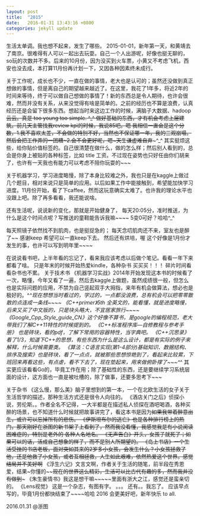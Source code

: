 ```yaml
---
layout: post
title:  "2015"
date:   2016-01-31 13:43:16 +0800
categories: jekyll update
---
```


生活太单调。我也想不起来，发生了哪些。
2015-01-01，新年第一天，和黄靖去了南京。很难得有人可以一起出去玩耍。自己一个人出游呢，好像也挺无聊的，so玩的次数并不多。后来的10月份，因为没买到火车票，小黄又不考虑飞机，西安也没去成，本打算11月份再计划一下，又因各种因素终未成行。

关于工作呢，成长也不少，一直在做的事情，老大也是认可的；虽然还没做到真正想做的事情，但是离自己的期望越来越近了。在这里，我花了1年多，将近2年的时间来等待，终于可以做自己想做的事情了！新的东西总是令人期待，也许会很难，然而并没有关系，从来没觉得有啥是简单的。之前的经历也不算是浪费，认真经历还是会留下很多东西。想起当时来这边工作的时候，满脑子大数据、hadoop~~云云。真是 too young too simple. ^_^
做好基础的东西，才有机会考虑上层建筑。前几天主管找我review kpi的时候，我说85吧。嗯 我相信一直会是这个分数，1.我不喜欢太差，不会做的特别不好，当然也不保证哪一年，我的三观崩塌，然后会把工作弄的一团糟~2.会不会更好呢，嗯~天生谦虚难自弃~~~^_^
其实挺烦这些，给你贴价值标签的。自己很清楚在做什么，做的怎么样；然后别人看到的，总会是你身上被贴的各种标签，比如 title 工资。不过现在姿势也只好任由你们胡来了，也许有一天我也有能力可以考虑不陪你玩耍的~~~

关于机器学习，学习进度略慢，除了本身比较难之外，我也只是在kaggle上做过几个题目，相对来说只是简单的应用。以后如果工作中能接触到，希望能加快学习进度。11月份开始，看了下caffee，然而这玩意确实太难了。也许我的理论水平也没跟上吧。除了再多看看，我还能说啥。

还有生活呢，说说新的变化，那就是开始健身了，
每天20:05分，准时推送，为什么是这个时间点呢？写推送的童鞋能告诉我嘛~~~~ 5变0可好？哈哈^_^

每天照镜子依然找不到肌肉，也是挺捉急的；
每天念叨肌肉还不来，室友也是醉了~~
感谢keep 希望可以一直keep下去。
然后还有烘培，喔 这个好像是1月份才发生的事，也许可以写到明年里~~~~

在说说看书吧，上半年看的忘记了，看来我应该考虑以后做个笔记。看看一年下来都看了啥。
只是年末的时候开始热爱kindle，各种杂书 买买买！！！
碎片时间看看杂书也不累。
关于技术书
《机器学习实战》2014年开始发现这本书的时候看了一次，略懂，今年又看了一遍，然后去kaggle上做题，虽然成绩很一般，但怎么也是实际问题的应用，不禁为自己竖起双手大拇指，来年有机会做算法，想必也是极好的。^_^现在想想当时看过的，学过的，一点都没浪费，总有机会可以把零零散散的点连成一条线~~~~
《C++primer》5th 全英文的，能看懂，就是进度略慢，后来又买了中文版的，只是块头略大，不宜居家旅行~~~~
《Google_Cpp_Style_guide_CN》这个好像不算书，是google的编程规范，老大带我们了解C++11特性的时候提到的。
《C++标准程序库—自修教程与参考手册》 也是砖块，看的pdf，了解下常用的容器特性，当字典吧。
《C++沉思录》看了1/3，知道下C++的思想，有些东西为什么是这么设计，都是有实际的例子来解释，什么时候需要类。
《算法：C语言实现(第1-4部分)基础知识、数据结构、排序及搜索》也是砖块，看了一点点，就被那些思想惊艳到了，看起来比较累，下班回来再看这些，有点虐，看不下去了，现在垫起来，用来做俯卧撑了~~~^_^
其实更应该看看Go的，毕竟工作在用；除了基础性的东西，还是要继续学习系统层面的设计，这方面也一直是被吐槽的，除了做事，还要多思考下~~~

关于杂书
《这么慢，那么美》脑子里想到的第一本，一个在北欧生活的女子关于生活哲学的描述，那种生活方式还是很令人向往的。
《酒店关门之后》侦探小说，劳伦斯。。作者全名不记得，一大半都是在描述私人侦探在酒吧喝酒，各种买醉的场景，也不知道什么时候就把故事讲完了，看这本书是因为~~如果我带着醉意出生，或许可以忘掉所有的悲伤。
《伊斯坦布尔的逃亡》也是各种排行榜上的热门，那天刚好在浙图的新书架子上看到了，然而我没看懂，我感觉我是有小说阅读困难症的，特别是老外的 各种人名地名。
《无声告白》开头，女孩子就死了；如果可以的话，活成自己想象的样子，而不是别人所期望的。
《岛上书店》一个生活受挫的书店老板，面对突如其来的2岁多小女孩，会发生什么？小女孩拯救了他，还是他救了小女孩，或者互相拯救，人生如此艰难，依然热爱这个世界。感觉结局并不美好啊~~
《浮生六记》文言文啊，作者关于生活的随笔，前半段在秀恩爱，结果~你懂的~~~~现在的世界这么精彩，生活可以比古代有趣的多，然而我并没有做到~~~
《朱生豪情书》我这是想干嘛~~~~~里面有浙大之江，感觉还是蛮亲切的。
《Lens视觉》 这是一个杂志，有图有字。
。。。
还有。。我忘了。
应该早点写的，毕竟1月份都快结束了~~~~哈哈
2016 会更美好吧，新年快乐 to  all.


2016.01.31 @浙图
